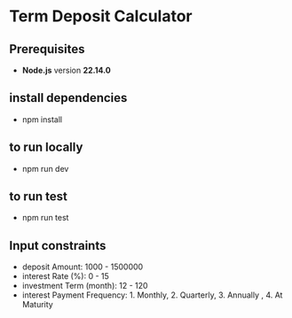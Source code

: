 # Term Deposit Calculator

## Prerequisites

- **Node.js** version **22.14.0**

## install dependencies

- npm install

## to run locally

- npm run dev

## to run test

- npm run test

## Input constraints

- deposit Amount: 1000 - 1500000
- interest Rate (%): 0 - 15
- investment Term (month): 12 - 120
- interest Payment Frequency: 1. Monthly, 2. Quarterly, 3. Annually , 4. At Maturity
